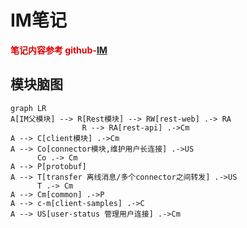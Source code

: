 # IM笔记

**<font color="#dd0000">笔记内容参考 github-[IM](https://github.com/yuanrw/IM)</font>**

## 模块脑图

```mermaid
graph LR 
A[IM父模块] --> R[Rest模块] --> RW[rest-web] .-> RA
				R --> RA[rest-api] .->Cm
A --> C[client模块] .->Cm
A --> Co[connector模块,维护用户长连接] .->US
	  Co .-> Cm
A --> P[protobuf]
A --> T[transfer 离线消息/多个connector之间转发] .->US
	  T .-> Cm
A --> Cm[common] .->P
A --> c-m[client-samples] .->C
A --> US[user-status 管理用户连接] .->Cm

```